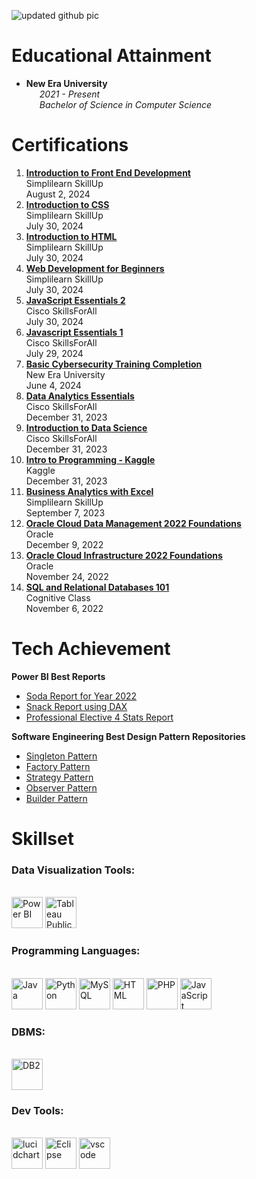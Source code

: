 ![updated github pic](https://github.com/user-attachments/assets/b3f10e45-5389-4741-a59a-18fb9ce11711)

# Educational Attainment
  - **New Era University**
  <br>&emsp;&ensp;_2021 - Present_
  <br>&emsp;&ensp;_Bachelor of Science in Computer Science_

# Certifications
1. [**Introduction to Front End Development**](https://github.com/user-attachments/assets/aba3dd5f-f6f1-457b-84b5-08f468067b00)
<br>Simplilearn SkillUp
<br>August 2, 2024
2. [**Introduction to CSS**](https://github.com/user-attachments/assets/f9c90e24-849c-499e-872f-85a9992a818d)
<br>Simplilearn SkillUp
<br>July 30, 2024
3. [**Introduction to HTML**](https://github.com/user-attachments/assets/920d8d2d-c67b-4b2e-8fd1-a19d77b162c8)
<br>Simplilearn SkillUp
<br>July 30, 2024
4. [**Web Development for Beginners**](https://github.com/user-attachments/assets/dfbce11f-1273-4d9d-99ed-635797ee903b)
<br>Simplilearn SkillUp
<br>July 30, 2024
5. [**JavaScript Essentials 2**](https://github.com/user-attachments/assets/57018cac-9d0b-41c9-a7db-30694afbd7e4)
<br>Cisco SkillsForAll
<br>July 30, 2024
6. [**Javascript Essentials 1**](https://github.com/user-attachments/assets/568841cc-428f-48f9-b547-887a01e5d0e1)
<br>Cisco SkillsForAll
<br>July 29, 2024
7. [**Basic Cybersecurity Training Completion**](https://github.com/Brylsmn/Brylsmn/assets/142909052/5339a39a-b1f3-4e35-a6e8-447b0eaa4ffd)
<br>New Era University
<br>June 4, 2024
8. [**Data Analytics Essentials**](https://github.com/Brylsmn/Brylsmn/assets/142909052/0f886015-8051-4061-94ee-dcb78b86b083)
<br>Cisco SkillsForAll
<br>December 31, 2023
9. [**Introduction to Data Science**](https://github.com/Brylsmn/Brylsmn/assets/142909052/ec53a807-343b-4a12-a245-7416e262e2f9)
<br>Cisco SkillsForAll
<br>December 31, 2023
10. [**Intro to Programming - Kaggle**](https://github.com/Brylsmn/Brylsmn/assets/142909052/49fa77aa-305d-42db-9b56-43c75eddc319)
<br>Kaggle
<br>December 31, 2023
11. [**Business Analytics with Excel**](https://github.com/Brylsmn/Brylsmn/assets/142909052/424410c9-5635-4db2-bae5-94458157b1eb)
<br>Simplilearn SkillUp
<br>September 7, 2023
12. [**Oracle Cloud Data Management 2022 Foundations**](https://github.com/Brylsmn/Brylsmn/assets/142909052/5ade7e8e-3ab5-43d7-83f3-0627a59bc082)
<br>Oracle
<br>December 9, 2022
13. [**Oracle Cloud Infrastructure 2022 Foundations**](https://github.com/Brylsmn/Brylsmn/assets/142909052/58f6d1c6-bcf0-4357-be0c-d09c5cf2ed30)
<br>Oracle
<br>November 24, 2022
14. [**SQL and Relational Databases 101**](https://github.com/Brylsmn/Brylsmn/assets/142909052/b0ca6ed9-4ecd-4c7f-8b69-20d966bf4c99)
<br>Cognitive Class
<br>November 6, 2022

# Tech Achievement
**Power BI Best Reports**
- [Soda Report for Year 2022](https://app.powerbi.com/view?r=eyJrIjoiYTkxOTQ1NDgtMjFjOS00YWYyLWEyZWEtODA4Yzc1NjMyNTZjIiwidCI6IjI4ZGRjYjA2LTBiZDgtNDNkOS1hOTcyLWMyNDg5NjQ4MWM2NCIsImMiOjEwfQ%3D%3D)
- [Snack Report using DAX](https://app.powerbi.com/view?r=eyJrIjoiMWY2MTkzYjctYmQ0Mi00MmZiLWFjMDgtMGE2NzQ5ZGI1M2E2IiwidCI6IjI4ZGRjYjA2LTBiZDgtNDNkOS1hOTcyLWMyNDg5NjQ4MWM2NCIsImMiOjEwfQ%3D%3D)
- [Professional Elective 4 Stats Report]()

**Software Engineering Best Design Pattern Repositories**
- [Singleton Pattern](https://github.com/Brylsmn/SingletonPattern)
- [Factory Pattern](https://github.com/Brylsmn/FactoryPattern)
- [Strategy Pattern](https://github.com/Brylsmn/StrategyPattern)
- [Observer Pattern](https://github.com/Brylsmn/ObserverPattern)
- [Builder Pattern](https://github.com/Brylsmn/BuilderPattern)

# Skillset
### Data Visualization Tools:
<br><img src=https://github.com/microsoft/PowerBI-Icons/blob/main/SVG/Power-BI.svg alt="Power BI" width="50" height="50">
<img src=https://cdn.worldvectorlogo.com/logos/tableau-software.svg alt="Tableau Public" width="50" height="50">
### Programming Languages:
<br><img src=https://www.vectorlogo.zone/logos/java/java-icon.svg alt="Java" width="50" height="50">
<img src=https://cdn.freebiesupply.com/logos/large/2x/python-5-logo-svg-vector.svg alt="Python" width="50" height="50">
<img src=https://cdn.freebiesupply.com/logos/large/2x/mysql-logo-svg-vector.svg alt="MySQL" width="50" height="50">
<img src=https://cdn.freebiesupply.com/logos/large/2x/html5-logo-svg-vector.svg alt="HTML" width="50" height="50">
<img src=https://www.php.net/images/logos/new-php-logo.svg alt="PHP" width="50" height="50">
<img src=https://cdn.worldvectorlogo.com/logos/logo-javascript.svg alt="JavaScript" width="50" height="50">
### DBMS:
<br><img src=https://upload.vectorlogo.zone/logos/ibm/images/266622c7-9e99-4609-82d0-f8633242d45f.svg alt="DB2" width="50" height="50">
### Dev Tools:
<br><img src=https://www.vectorlogo.zone/logos/lucidchart/lucidchart-icon.svg alt="lucidchart" width="50" height="50">
<img src=https://www.svgrepo.com/show/353685/eclipse-icon.svg alt="Eclipse" width="50" height="50">
<img src=https://www.svgrepo.com/show/452129/vs-code.svg alt="vscode" width="50" height="50">
